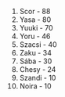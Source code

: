 1. Scor - 88
2. Yasa - 80
3. Yuuki - 70
4. Yoru - 46
5. Szacsi - 40
6. Zaku - 34
7. Sába - 30
8. Chesy - 24
9. Szandi - 10
9. Noira - 10

